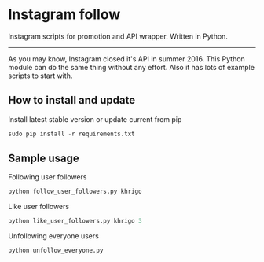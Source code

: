 # Instagram follow
Instagram scripts for promotion and API wrapper. Written in Python.
___
As you may know, Instagram closed it's API in summer 2016. This Python module can do the same thing without any effort. Also it has lots of example scripts to start with.

## How to install and update

Install latest stable version or update current from pip

``` python
sudo pip install -r requirements.txt
```

## Sample usage

Following user followers
```python
python follow_user_followers.py khrigo
```

Like user followers
```python
python like_user_followers.py khrigo 3
```

Unfollowing everyone users
```python
python unfollow_everyone.py
```
